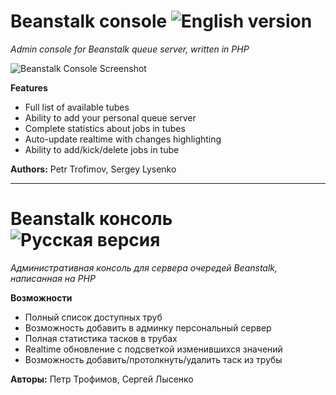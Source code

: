 # Beanstalk console ![English version](http://upload.wikimedia.org/wikipedia/en/thumb/a/ae/Flag_of_the_United_Kingdom.svg/22px-Flag_of_the_United_Kingdom.svg.png)

*Admin console for Beanstalk queue server, written in PHP*

![Beanstalk Console Screenshot](https://raw.github.com/ptrofimov/beanstalk_console/master/cover/btconsole.png)

**Features**

- Full list of available tubes
- Ability to add your personal queue server
- Complete statistics about jobs in tubes
- Auto-update realtime with changes highlighting
- Ability to add/kick/delete jobs in tube

**Authors:** Petr Trofimov, Sergey Lysenko

--------------------------------------------------

# Beanstalk консоль ![Русская версия](http://upload.wikimedia.org/wikipedia/en/thumb/f/f3/Flag_of_Russia.svg/22px-Flag_of_Russia.svg.png)

*Административная консоль для сервера очередей Beanstalk, написанная на PHP*

**Возможности**

- Полный список доступных труб
- Возможность добавить в админку персональный сервер
- Полная статистика тасков в трубах
- Realtime обновление с подсветкой изменившихся значений
- Возможность добавить/протолкнуть/удалить таск из трубы

**Авторы:** Петр Трофимов, Сергей Лысенко
